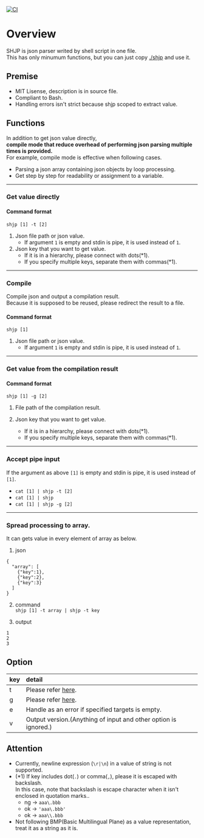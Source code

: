 [![CI](https://github.com/begyyal/shjp/actions/workflows/push-develop.yml/badge.svg)](https://github.com/begyyal/shjp/actions/workflows/push-develop.yml)

# Overview

SHJP is json parser writed by shell script in one file.  
This has only minumum functions, but you can just copy [./shjp](./shjp) and use it.

## Premise

- MIT Lisense, description is in source file.
- Compliant to Bash.
- Handling errors isn't strict because shjp scoped to extract value.

## Functions

In addition to get json value directly,  
**compile mode that reduce overhead of performing json parsing multiple times is provided.**  
For example, compile mode is effective when following cases.
 - Parsing a json array containing json objects by loop processing.
 - Get step by step for readability or assignment to a variable.

***
### Get value directly

#### Command format
`shjp [1] -t [2]`  
1. Json file path or json value.   
    - If argument `1` is empty and stdin is pipe, it is used instead of `1`.
2. Json key that you want to get value.   
    - If it is in a hierarchy, please connect with dots(*1).
    - If you specify multiple keys, separate them with commas(*1).

***
### Compile

Compile json and output a compilation result.  
Because it is supposed to be reused, please redirect the result to a file.

#### Command format
`shjp [1]`
1. Json file path or json value.
    - If argument `1` is empty and stdin is pipe, it is used instead of `1`.

***
### Get value from the compilation result

#### Command format
`shjp [1] -g [2]`
1. File path of the compilation result.

2. Json key that you want to get value. 
    - If it is in a hierarchy, please connect with dots(*1).
    - If you specify multiple keys, separate them with commas(*1).

***
### Accept pipe input
If the argument as above `[1]` is empty and stdin is pipe, it is used instead of `[1]`.

- `cat [1] | shjp -t [2]`
- `cat [1] | shjp`
- `cat [1] | shjp -g [2]`

***
### Spread processing to array.
It can gets value in every element of array as below.

1. json  
```
{
  "array": [ 
    {"key":1}, 
    {"key":2}, 
    {"key":3} 
  ]
}
```

2. command  
`shjp [1] -t array | shjp -t key`

3. output
```
1
2
3
```

## Option

|key|detail|
|:---|:---|
|t|Please refer [here](#Get&#32;value&#32;directly).|
|g|Please refer [here](#Get&#32;value&#32;from&#32;the&#32;compilation&#32;result).|
|e|Handle as an error if specified targets is empty.|
|v|Output version.(Anything of input and other option is ignored.)|

## Attention

- Currently, newline expression (`\r|\n`) in a value of string is not supported.
- (*1) If key includes dot(`.`) or comma(`,`), please it is escaped with backslash.  
    In this case, note that backslash is escape character when it isn't enclosed in quotation marks..
  - ng -> `aaa\.bbb` 
  - ok -> `'aaa\.bbb'`
  - ok -> `aaa\\.bbb`
- Not following BMP(Basic Multilingual Plane) as a value representation,  
  treat it as a string as it is.
